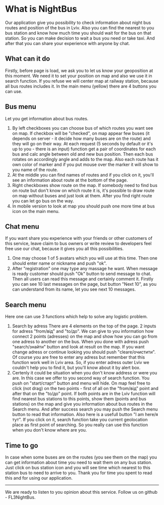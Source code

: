 # What is NightBus
Our application give you possibility to check information about night bus routes and position of the bus in Lviv. Also you can find the nearest to you bus station and know how much time you should wait for the bus on that station. So you can make decision to wait a bus you need or take taxi. And after that you can share your experience with anyone by chat.
## What can it do
Firstly, before page is load, we ask you to let us know your geoposition at this moment. We need it to set your position on map and also we use it in search function. If you refuse we will center map at railway station, because all bus routes includes it. In the main menu (yellow) there are 4 buttons you can use.
## Bus menu
Let you get information about bus routes.
1. By left checkboxes you can choose bus of which routes you want see on map. If checkbox will be "checked", on map appear few buses (it depends on server - it decide how many buses are on the route) and they will go on their way. At each request (5 seconds by default or it's up to you - there is an input) function get a pair of coordinates for each bus and calc angle between old and new bus position. Then each bus rotates on accordingly angle and adds to the map. Also each route has it own color of marker and if you put mouse over the marker it will show to you name of the route.
2. At the middle you can find names of routes and if you click on it, you'll see an information about route at the bottom of the page.
3. Right checkboxes show route on the map. If somebody need  to find bus on route but don't know on which route it is, it's possible to draw route on map without buses and just look at them. After you find right route you can let go bus on the way.
4. In mobile version to look at map you should push one more time at bus icon on the main menu.
## Chat menu
If you want share you experience with your friends or other customers of this service, leave claim to bus owners or write review to developers feel free use our chat, because it gives you all this possibilities.
1. One may choose 1 of 5 avatars which you will use at this time. Then one should enter name or nickname and push "ok".
2. After "registration" one may type any massage he want. When message is ready customer should push "Ok" button to send message to chat. Then all users can read this message and certainly comment it.
Firstly you can see 10 last messages on the page, but button "Next 10", as you can understand from its name, let you see next 10 messages.
## Search menu
Here one can use 3 functions which help to solve any logistic problem.
1. Search by adress
There are 4 elements on the top of the page. 2 inputs for adress "from/від" and "to/до". 
We can give to you information how connect 2 points (adresses) on the map and show how you can go from one adress to another on the bus.
When you done with adress push "search/знайти" button and look at result on the map. If you want change adress or continue looking you should push "cleare/очистити". Of course you are free to enter any adress but remember that this function work well in Lviv area. So, if you enter adress outer Lviv we couldn't help you to find it, but you'll know about it by alert box.
2. Certenly it could be situation when you don't know address or were you are. In this case we offer to you second way of search function. You push on "start/старт" button and menu will hide. On map feel free to click (not drag) on the two points - first of all on the "from/від" point and after that on the "to/до" point. If both points are in the Lviv function will find nearest bus stations to this points, show them (points and bus stations) on the map and give you information about bus routes in the Search menu. And after success search you may push the Search menu button to read that information. Also here is a usefull button "I am here/я тут". If you click on it, search function take you current geolocation place as first point of searching. So you really can use this function when you don't know where are you. 
## Time to go
In case when some buses are on the routes (you see them on the map) you can get information about time you need to wait them on any bus station. Just click on bus station icon and you will see time which nearest to this station bus to need to arrive to you. 
Thank you for time you spent to read this and for using our application.
***
We are ready to listen to you opinion about this service. Follow us on github - FL3NightBus.